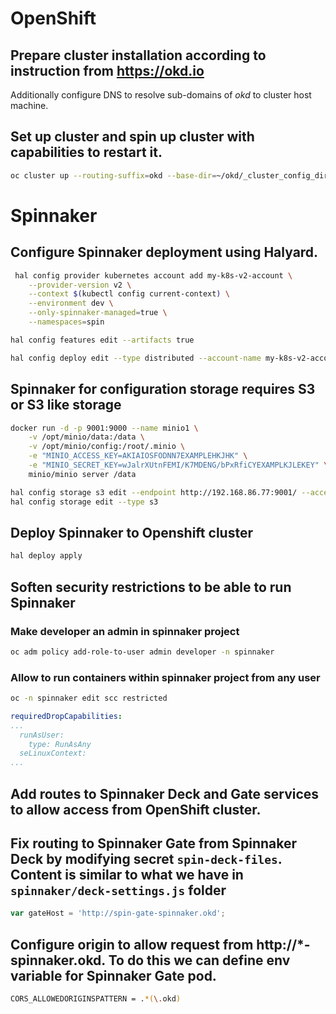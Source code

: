 # OpenShift

## Prepare cluster installation according to instruction  from https://okd.io

Additionally configure DNS to resolve sub-domains of *okd* to cluster host machine.

## Set up cluster and spin up cluster with capabilities to restart it.

```bash 
oc cluster up --routing-suffix=okd --base-dir=~/okd/_cluster_config_dir --public-hostname=master.okd
```

# Spinnaker

## Configure Spinnaker deployment using Halyard.

```bash
 hal config provider kubernetes account add my-k8s-v2-account \
    --provider-version v2 \
    --context $(kubectl config current-context) \
    --environment dev \
    --only-spinnaker-managed=true \
    --namespaces=spin
```

```bash
hal config features edit --artifacts true
```

```bash
hal config deploy edit --type distributed --account-name my-k8s-v2-account
```

## Spinnaker for configuration storage requires S3 or S3 like storage

```bash
docker run -d -p 9001:9000 --name minio1 \
    -v /opt/minio/data:/data \
    -v /opt/minio/config:/root/.minio \
    -e "MINIO_ACCESS_KEY=AKIAIOSFODNN7EXAMPLEHKJHK" \
    -e "MINIO_SECRET_KEY=wJalrXUtnFEMI/K7MDENG/bPxRfiCYEXAMPLKJLEKEY" \
    minio/minio server /data
```

```bash
hal config storage s3 edit --endpoint http://192.168.86.77:9001/ --access-key-id AKIAIOSFODNN7EXAMPLEHKJHK --secret-access-ke
hal config storage edit --type s3
```

## Deploy Spinnaker to Openshift cluster

```bash
hal deploy apply
```

## Soften security restrictions to be able to run Spinnaker

### Make developer an admin in spinnaker project

```bash
oc adm policy add-role-to-user admin developer -n spinnaker
```

### Allow to run containers within spinnaker project from any user

```bash
oc -n spinnaker edit scc restricted
```

```yaml
requiredDropCapabilities:
...
  runAsUser:
    type: RunAsAny
  seLinuxContext:
...
```

## Add routes to Spinnaker Deck and Gate services to allow access from OpenShift cluster.

## Fix routing to Spinnaker Gate from Spinnaker Deck by modifying secret `spin-deck-files`.  Content is similar to what we have in `spinnaker/deck-settings.js` folder

```js
var gateHost = 'http://spin-gate-spinnaker.okd';
```

## Configure origin to allow request from http://*-spinnaker.okd. To do this we can define env variable for Spinnaker Gate pod.

```bash
CORS_ALLOWEDORIGINSPATTERN = .*(\.okd)
```